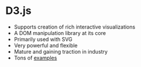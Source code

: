 # D3.js

 * Supports creation of rich interactive visualizations
 * A DOM manipulation library at its core
 * Primarily used with SVG
 * Very powerful and flexible
 * Mature and gaining traction in industry
 * Tons of [examples](https://github.com/mbostock/d3/wiki/Gallery)
